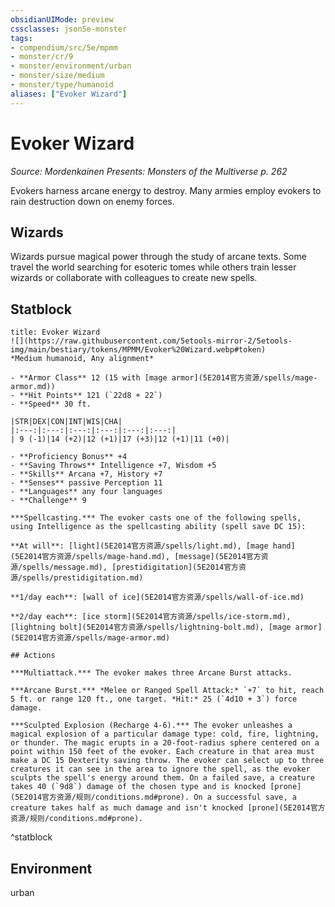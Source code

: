 ```yaml
---
obsidianUIMode: preview
cssclasses: json5e-monster
tags:
- compendium/src/5e/mpmm
- monster/cr/9
- monster/environment/urban
- monster/size/medium
- monster/type/humanoid
aliases: ["Evoker Wizard"]
---
```

# Evoker Wizard
*Source: Mordenkainen Presents: Monsters of the Multiverse p. 262*  

Evokers harness arcane energy to destroy. Many armies employ evokers to rain destruction down on enemy forces.

## Wizards

Wizards pursue magical power through the study of arcane texts. Some travel the world searching for esoteric tomes while others train lesser wizards or collaborate with colleagues to create new spells.

## Statblock

```ad-statblock
title: Evoker Wizard
![](https://raw.githubusercontent.com/5etools-mirror-2/5etools-img/main/bestiary/tokens/MPMM/Evoker%20Wizard.webp#token)
*Medium humanoid, Any alignment*

- **Armor Class** 12 (15 with [mage armor](5E2014官方资源/spells/mage-armor.md))
- **Hit Points** 121 (`22d8 + 22`)
- **Speed** 30 ft.

|STR|DEX|CON|INT|WIS|CHA|
|:---:|:---:|:---:|:---:|:---:|:---:|
| 9 (-1)|14 (+2)|12 (+1)|17 (+3)|12 (+1)|11 (+0)|

- **Proficiency Bonus** +4
- **Saving Throws** Intelligence +7, Wisdom +5
- **Skills** Arcana +7, History +7
- **Senses** passive Perception 11
- **Languages** any four languages
- **Challenge** 9

***Spellcasting.*** The evoker casts one of the following spells, using Intelligence as the spellcasting ability (spell save DC 15):

**At will**: [light](5E2014官方资源/spells/light.md), [mage hand](5E2014官方资源/spells/mage-hand.md), [message](5E2014官方资源/spells/message.md), [prestidigitation](5E2014官方资源/spells/prestidigitation.md)

**1/day each**: [wall of ice](5E2014官方资源/spells/wall-of-ice.md)

**2/day each**: [ice storm](5E2014官方资源/spells/ice-storm.md), [lightning bolt](5E2014官方资源/spells/lightning-bolt.md), [mage armor](5E2014官方资源/spells/mage-armor.md)

## Actions

***Multiattack.*** The evoker makes three Arcane Burst attacks.

***Arcane Burst.*** *Melee or Ranged Spell Attack:* `+7` to hit, reach 5 ft. or range 120 ft., one target. *Hit:* 25 (`4d10 + 3`) force damage.

***Sculpted Explosion (Recharge 4-6).*** The evoker unleashes a magical explosion of a particular damage type: cold, fire, lightning, or thunder. The magic erupts in a 20-foot-radius sphere centered on a point within 150 feet of the evoker. Each creature in that area must make a DC 15 Dexterity saving throw. The evoker can select up to three creatures it can see in the area to ignore the spell, as the evoker sculpts the spell's energy around them. On a failed save, a creature takes 40 (`9d8`) damage of the chosen type and is knocked [prone](5E2014官方资源/规则/conditions.md#prone). On a successful save, a creature takes half as much damage and isn't knocked [prone](5E2014官方资源/规则/conditions.md#prone).
```
^statblock

## Environment

urban